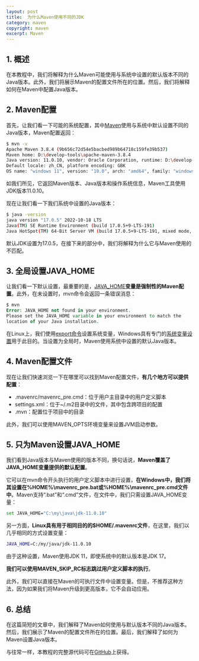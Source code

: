 ```yaml
---
layout: post
title:  为什么Maven使用不同的JDK
category: maven
copyright: maven
excerpt: Maven
---
```


## 1. 概述

在本教程中，我们将解释为什么Maven可能使用与系统中设置的默认版本不同的Java版本。此外，我们将展示Maven的配置文件所在的位置。然后，我们将解释如何在Maven中配置Java版本。

## 2. Maven配置

首先，让我们看一下可能的系统配置，其中[Maven](https://www.baeldung.com/maven)使用与系统中默认设置不同的Java版本，Maven配置返回：

```bash
$ mvn -v
Apache Maven 3.8.4 (9b656c72d54e5bacbed989b64718c159fe39b537)
Maven home: D:\develop-tools\apache-maven-3.8.4
Java version: 11.0.10, vendor: Oracle Corporation, runtime: D:\develop-tools\jdk-11.0.10
Default locale: zh_CN, platform encoding: GBK
OS name: "windows 11", version: "10.0", arch: "amd64", family: "windows"
```

如我们所见，它返回Maven版本、Java版本和操作系统信息，Maven工具使用JDK版本11.0.10。

现在让我们看一下我们系统中设置的Java版本：

```bash
$ java -version
java version "17.0.5" 2022-10-18 LTS
Java(TM) SE Runtime Environment (build 17.0.5+9-LTS-191)
Java HotSpot(TM) 64-Bit Server VM (build 17.0.5+9-LTS-191, mixed mode, sharing)
```

默认JDK设置为17.0.5，在接下来的部分中，我们将解释为什么它与Maven使用的不匹配。

## 3. 全局设置JAVA_HOME

让我们看一下默认设置，最重要的是，[JAVA_HOME](https://www.baeldung.com/java-home-on-windows-7-8-10-mac-os-x-linux)**变量是强制性的Maven配置**。此外，在未设置时，mvn命令会返回一条错误消息：

```vhdl
$ mvn
Error: JAVA_HOME not found in your environment.
Please set the JAVA_HOME variable in your environment to match the
location of your Java installation.
```

在Linux上，我们使用[export命令](https://www.baeldung.com/java-home-on-windows-7-8-10-mac-os-x-linux#linux)设置系统变量，Windows具有专门的[系统变量设置](https://www.baeldung.com/java-home-on-windows-7-8-10-mac-os-x-linux#windows)用于此目的。当设置为全局时，Maven使用系统中设置的默认Java版本。

## 4. Maven配置文件

现在让我们快速浏览一下在哪里可以找到Maven配置文件，**有几个地方可以提供配置**：

-   .mavenrc/mavenrc_pre.cmd：位于用户主目录中的用户定义脚本
-   settings.xml：位于~/.m2目录中的文件，其中包含跨项目的配置
-   .mvn：配置位于项目中的目录

此外，我们可以使用MAVEN_OPTS环境变量来设置JVM启动参数。

## 5. 只为Maven设置JAVA_HOME

我们看到Java版本与Maven使用的版本不同，换句话说，**Maven覆盖了JAVA_HOME变量提供的默认配置**。

它可以在mvn命令开头执行的用户定义脚本中进行设置，**在Windows中，我们将其设置在%HOME%\mavenrc_pre.bat或%HOME%\mavenrc_pre.cmd文件中**。Maven支持“.bat”和“.cmd”文件，在文件中，我们只需设置JAVA_HOME变量：

```bash
set JAVA_HOME="C:\my\java\jdk-11.0.10"
```

另一方面，**Linux具有用于相同目的的$HOME/.mavenrc文件**，在这里，我们以几乎相同的方式设置变量：

```bash
JAVA_HOME=C:/my/java/jdk-11.0.10
```

由于这种设置，Maven使用JDK 11，即使系统中的默认版本是JDK 17。

**我们可以使用MAVEN_SKIP_RC标志跳过用户定义脚本的执行**。

此外，我们可以直接在Maven的可执行文件中设置变量。但是，不推荐这种方法，因为如果我们将Maven升级到更高版本，它不会自动应用。

## 6. 总结

在这篇简短的文章中，我们解释了Maven如何使用与默认版本不同的Java版本。然后，我们展示了Maven的配置文件所在的位置。最后，我们解释了如何为Maven设置Java版本。

与往常一样，本教程的完整源代码可在[GitHub](https://github.com/tuyucheng7/taketoday-tutorial4j/tree/master/maven.modules)上获得。